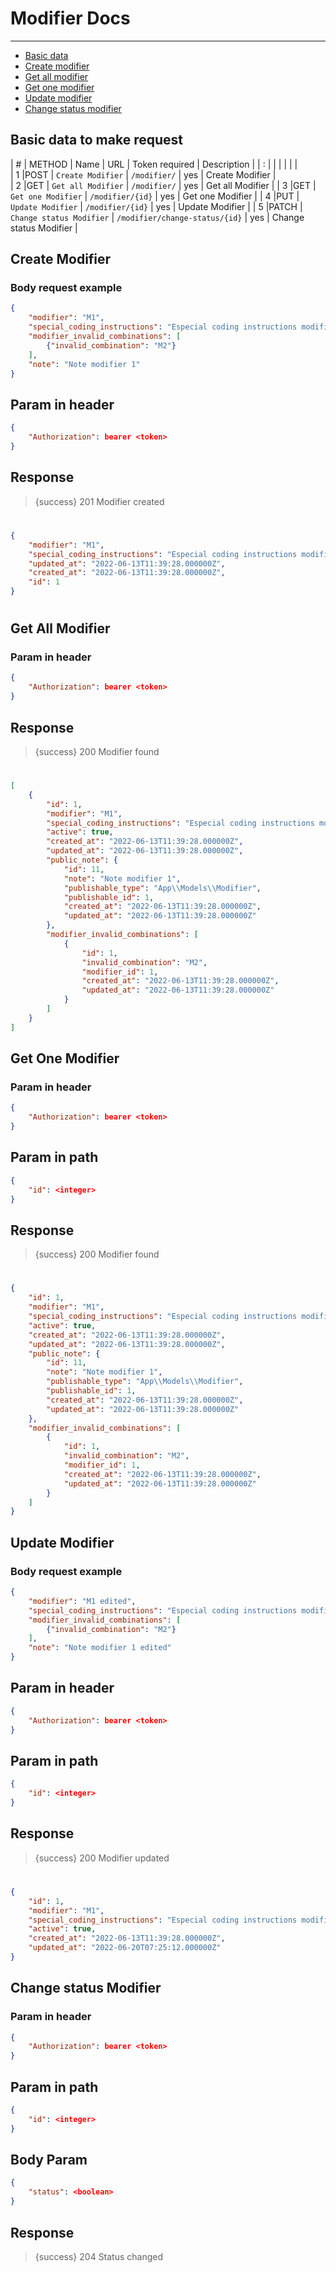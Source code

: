 # Modifier Docs

---

- [Basic data](#basic-data)
- [Create modifier](#create-modifier)
- [Get all modifier](#get-all-modifier)
- [Get one modifier](#get-one-modifier)
- [Update modifier](#update-modifier)
- [Change status modifier](#change-status-modifier)



<a name="basic-data"></a>
## Basic data to make request


| # | METHOD | Name              | URL             | Token required | Description     |
| : |        |                   |                 |                |                 |  
| 1 |POST    | `Create Modifier`  | `/modifier/`     | yes            | Create Modifier  |         
| 2 |GET     | `Get all Modifier` | `/modifier/`     | yes            | Get all Modifier |
| 3 |GET     | `Get one Modifier` | `/modifier/{id}` | yes            | Get one Modifier |
| 4 |PUT     | `Update Modifier`  | `/modifier/{id}` | yes            | Update Modifier  |
| 5 |PATCH   | `Change status Modifier`  | `/modifier/change-status/{id}` | yes            | Change status Modifier  |


<a name="create-modifier"></a>
## Create Modifier

### Body request example

```json
{
    "modifier": "M1",
    "special_coding_instructions": "Especial coding instructions modifier 1",
    "modifier_invalid_combinations": [
        {"invalid_combination": "M2"}
    ],
    "note": "Note modifier 1"
}
```

## Param in header

```json
{
    "Authorization": bearer <token>
}
```

## Response

> {success} 201 Modifier created


#

```json
{
    "modifier": "M1",
    "special_coding_instructions": "Especial coding instructions modifier 1",
    "updated_at": "2022-06-13T11:39:28.000000Z",
    "created_at": "2022-06-13T11:39:28.000000Z",
    "id": 1
}
```


#

<a name="get-all-modifier"></a>
## Get All Modifier

### Param in header

```json
{
    "Authorization": bearer <token>
}
```

## Response

> {success} 200 Modifier found

#


```json
[
    {
        "id": 1,
        "modifier": "M1",
        "special_coding_instructions": "Especial coding instructions modifier 1",
        "active": true,
        "created_at": "2022-06-13T11:39:28.000000Z",
        "updated_at": "2022-06-13T11:39:28.000000Z",
        "public_note": {
            "id": 11,
            "note": "Note modifier 1",
            "publishable_type": "App\\Models\\Modifier",
            "publishable_id": 1,
            "created_at": "2022-06-13T11:39:28.000000Z",
            "updated_at": "2022-06-13T11:39:28.000000Z"
        },
        "modifier_invalid_combinations": [
            {
                "id": 1,
                "invalid_combination": "M2",
                "modifier_id": 1,
                "created_at": "2022-06-13T11:39:28.000000Z",
                "updated_at": "2022-06-13T11:39:28.000000Z"
            }
        ]
    }
]
```

<a name="get-one-modifier"></a>
## Get One Modifier

### Param in header

```json
{
    "Authorization": bearer <token>
}
```

## Param in path

```json
{
    "id": <integer>
}
```

## Response

> {success} 200 Modifier found

#


```json
{
    "id": 1,
    "modifier": "M1",
    "special_coding_instructions": "Especial coding instructions modifier 1",
    "active": true,
    "created_at": "2022-06-13T11:39:28.000000Z",
    "updated_at": "2022-06-13T11:39:28.000000Z",
    "public_note": {
        "id": 11,
        "note": "Note modifier 1",
        "publishable_type": "App\\Models\\Modifier",
        "publishable_id": 1,
        "created_at": "2022-06-13T11:39:28.000000Z",
        "updated_at": "2022-06-13T11:39:28.000000Z"
    },
    "modifier_invalid_combinations": [
        {
            "id": 1,
            "invalid_combination": "M2",
            "modifier_id": 1,
            "created_at": "2022-06-13T11:39:28.000000Z",
            "updated_at": "2022-06-13T11:39:28.000000Z"
        }
    ]
}
```

<a name="update-modifier"></a>
## Update Modifier

### Body request example

```json
{
    "modifier": "M1 edited",
    "special_coding_instructions": "Especial coding instructions modifier 1 Edited",
    "modifier_invalid_combinations": [
        {"invalid_combination": "M2"}
    ],
    "note": "Note modifier 1 edited"
}
```

## Param in header

```json
{
    "Authorization": bearer <token>
}
```

## Param in path

```json
{
    "id": <integer>
}
```

## Response

> {success} 200 Modifier updated

#

```json
{
    "id": 1,
    "modifier": "M1",
    "special_coding_instructions": "Especial coding instructions modifier 1 Edited",
    "active": true,
    "created_at": "2022-06-13T11:39:28.000000Z",
    "updated_at": "2022-06-20T07:25:12.000000Z"
}
```

<a name="change-status-modifier"></a>
## Change status Modifier


### Param in header

```json
{
    "Authorization": bearer <token>
}
```

## Param in path

```json
{
    "id": <integer>
}
```

## Body Param

```json
{
    "status": <boolean>
}
```

## Response

> {success} 204 Status changed